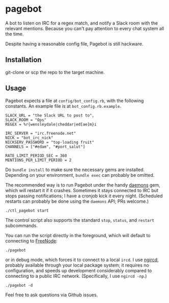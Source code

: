# pagebot

A bot to listen on IRC for a regex match, and notify a Slack room with the relevant mentions. Because you can't pay attention to every chat system all the time.

Despite having a reasonable config file, Pagebot is still hackware.

## Installation

git-clone or scp the repo to the target machine.

## Usage

Pagebot expects a file at `config/bot_config.rb`, with the following constants. An example file is at `bot_config.rb.example`.

    SLACK_URL = "the Slack URL to post to",
    SLACK_ROOM = "Ops"
    REGEX = %r{wensleydale|cheddar|ed[ae]m}i

    IRC_SERVER = "irc.freenode.net"
    NICK = "bot_irc_nick"
    NICKSERV_PASSWORD = "top-loading fruit"
    CHANNELS = ["#edam", "#port_salut"]

    RATE_LIMIT_PERIOD_SEC = 360
    MENTIONS_PER_LIMIT_PERIOD = 2

Do `bundle install` to make sure the necessary gems are installed. Depending on your environment, `bundle exec` can probably be omitted.

The recommended way is to run Pagebot under the handy [daemons](https://github.com/ghazel/daemons) gem, which will restart it if it crashes. Sometimes it stays connected to IRC but stops passing notifications; I have a cronjob kick it every night. (Scheduled restarts can probably be done using the `daemons` API; PRs welcome.)

    ./ctl_pagebot start

The control script also supports the standard `stop`, `status`, and `restart` subcommands.

You can run the script directly in the foreground, which will default to connecting to [FreeNode](https://freenode.net/):

    ./pagebot

or in debug mode, which forces it to connect to a local `ircd`. I use [ngircd](http://ngircd.barton.de/index.php.en), probably available through your local package system; it requires no configuration, and speeds up development considerably compared to connecting to a public IRC network. (Specifically, I use `ngircd -np`.)

    ./pagebot -d

Feel free to ask questions via Github issues.
